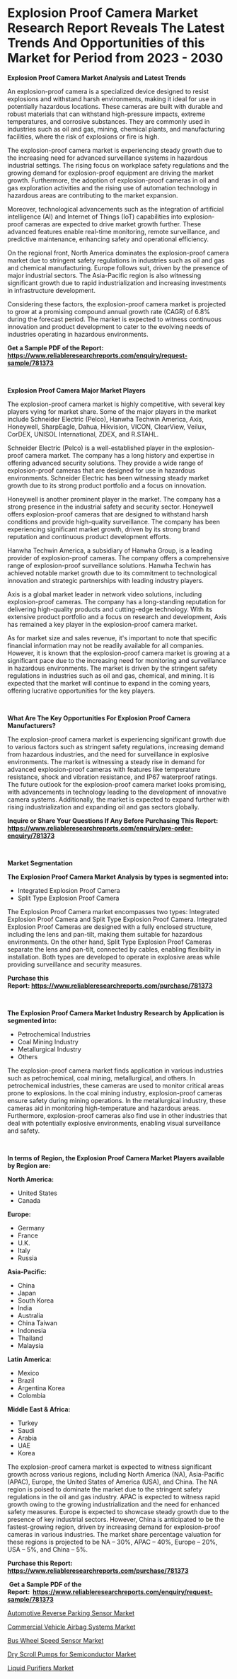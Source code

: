<p><h1>Explosion Proof Camera Market Research Report Reveals The Latest Trends And Opportunities of this Market for Period from 2023 - 2030</h1></p><p><strong>Explosion Proof Camera Market Analysis and Latest Trends</strong></p>
<p><p>An explosion-proof camera is a specialized device designed to resist explosions and withstand harsh environments, making it ideal for use in potentially hazardous locations. These cameras are built with durable and robust materials that can withstand high-pressure impacts, extreme temperatures, and corrosive substances. They are commonly used in industries such as oil and gas, mining, chemical plants, and manufacturing facilities, where the risk of explosions or fire is high.</p><p>The explosion-proof camera market is experiencing steady growth due to the increasing need for advanced surveillance systems in hazardous industrial settings. The rising focus on workplace safety regulations and the growing demand for explosion-proof equipment are driving the market growth. Furthermore, the adoption of explosion-proof cameras in oil and gas exploration activities and the rising use of automation technology in hazardous areas are contributing to the market expansion.</p><p>Moreover, technological advancements such as the integration of artificial intelligence (AI) and Internet of Things (IoT) capabilities into explosion-proof cameras are expected to drive market growth further. These advanced features enable real-time monitoring, remote surveillance, and predictive maintenance, enhancing safety and operational efficiency.</p><p>On the regional front, North America dominates the explosion-proof camera market due to stringent safety regulations in industries such as oil and gas and chemical manufacturing. Europe follows suit, driven by the presence of major industrial sectors. The Asia-Pacific region is also witnessing significant growth due to rapid industrialization and increasing investments in infrastructure development.</p><p>Considering these factors, the explosion-proof camera market is projected to grow at a promising compound annual growth rate (CAGR) of 6.8% during the forecast period. The market is expected to witness continuous innovation and product development to cater to the evolving needs of industries operating in hazardous environments.</p></p>
<p><strong>Get a Sample PDF of the Report:&nbsp; <a href="https://www.reliableresearchreports.com/enquiry/request-sample/781373">https://www.reliableresearchreports.com/enquiry/request-sample/781373</a></strong></p>
<p>&nbsp;</p>
<p><strong>Explosion Proof Camera Major Market Players</strong></p>
<p><p>The explosion-proof camera market is highly competitive, with several key players vying for market share. Some of the major players in the market include Schneider Electric (Pelco), Hanwha Techwin America, Axis, Honeywell, SharpEagle, Dahua, Hikvision, VICON, ClearView, Veilux, CorDEX, UNISOL International, ZDEX, and R.STAHL. </p><p>Schneider Electric (Pelco) is a well-established player in the explosion-proof camera market. The company has a long history and expertise in offering advanced security solutions. They provide a wide range of explosion-proof cameras that are designed for use in hazardous environments. Schneider Electric has been witnessing steady market growth due to its strong product portfolio and a focus on innovation.</p><p>Honeywell is another prominent player in the market. The company has a strong presence in the industrial safety and security sector. Honeywell offers explosion-proof cameras that are designed to withstand harsh conditions and provide high-quality surveillance. The company has been experiencing significant market growth, driven by its strong brand reputation and continuous product development efforts.</p><p>Hanwha Techwin America, a subsidiary of Hanwha Group, is a leading provider of explosion-proof cameras. The company offers a comprehensive range of explosion-proof surveillance solutions. Hanwha Techwin has achieved notable market growth due to its commitment to technological innovation and strategic partnerships with leading industry players.</p><p>Axis is a global market leader in network video solutions, including explosion-proof cameras. The company has a long-standing reputation for delivering high-quality products and cutting-edge technology. With its extensive product portfolio and a focus on research and development, Axis has remained a key player in the explosion-proof camera market.</p><p>As for market size and sales revenue, it's important to note that specific financial information may not be readily available for all companies. However, it is known that the explosion-proof camera market is growing at a significant pace due to the increasing need for monitoring and surveillance in hazardous environments. The market is driven by the stringent safety regulations in industries such as oil and gas, chemical, and mining. It is expected that the market will continue to expand in the coming years, offering lucrative opportunities for the key players.</p></p>
<p>&nbsp;</p>
<p><strong>What Are The Key Opportunities For Explosion Proof Camera Manufacturers?</strong></p>
<p><p>The explosion-proof camera market is experiencing significant growth due to various factors such as stringent safety regulations, increasing demand from hazardous industries, and the need for surveillance in explosive environments. The market is witnessing a steady rise in demand for advanced explosion-proof cameras with features like temperature resistance, shock and vibration resistance, and IP67 waterproof ratings. The future outlook for the explosion-proof camera market looks promising, with advancements in technology leading to the development of innovative camera systems. Additionally, the market is expected to expand further with rising industrialization and expanding oil and gas sectors globally.</p></p>
<p><strong>Inquire or Share Your Questions If Any Before Purchasing This Report: <a href="https://www.reliableresearchreports.com/enquiry/pre-order-enquiry/781373">https://www.reliableresearchreports.com/enquiry/pre-order-enquiry/781373</a></strong></p>
<p>&nbsp;</p>
<p><strong>Market Segmentation</strong></p>
<p><strong>The Explosion Proof Camera Market Analysis by types is segmented into:</strong></p>
<p><ul><li>Integrated Explosion Proof Camera</li><li>Split Type Explosion Proof Camera</li></ul></p>
<p><p>The Explosion Proof Camera market encompasses two types: Integrated Explosion Proof Camera and Split Type Explosion Proof Camera. Integrated Explosion Proof Cameras are designed with a fully enclosed structure, including the lens and pan-tilt, making them suitable for hazardous environments. On the other hand, Split Type Explosion Proof Cameras separate the lens and pan-tilt, connected by cables, enabling flexibility in installation. Both types are developed to operate in explosive areas while providing surveillance and security measures.</p></p>
<p><strong>Purchase this Report:&nbsp;<a href="https://www.reliableresearchreports.com/purchase/781373">https://www.reliableresearchreports.com/purchase/781373</a></strong></p>
<p>&nbsp;</p>
<p><strong>The Explosion Proof Camera Market Industry Research by Application is segmented into:</strong></p>
<p><ul><li>Petrochemical Industries</li><li>Coal Mining Industry</li><li>Metallurgical Industry</li><li>Others</li></ul></p>
<p><p>The explosion-proof camera market finds application in various industries such as petrochemical, coal mining, metallurgical, and others. In petrochemical industries, these cameras are used to monitor critical areas prone to explosions. In the coal mining industry, explosion-proof cameras ensure safety during mining operations. In the metallurgical industry, these cameras aid in monitoring high-temperature and hazardous areas. Furthermore, explosion-proof cameras also find use in other industries that deal with potentially explosive environments, enabling visual surveillance and safety.</p></p>
<p>&nbsp;</p>
<p><strong>In terms of Region, the Explosion Proof Camera Market Players available by Region are:</strong></p>
<p>
    <p> <strong> North America: </strong>
        <ul>
            <li>United States</li>
            <li>Canada</li>
        </ul>
        </p> 
    <p> <strong> Europe: </strong>
        <ul>
            <li>Germany</li>
            <li>France</li>
            <li>U.K.</li>
            <li>Italy</li>
            <li>Russia</li>
        </ul>
        </p> 
    <p> <strong> Asia-Pacific: </strong>
        <ul>
            <li>China</li>
            <li>Japan</li>
            <li>South Korea</li>
            <li>India</li>
            <li>Australia</li>
            <li>China Taiwan</li>
            <li>Indonesia</li>
            <li>Thailand</li>
            <li>Malaysia</li>
        </ul>
        </p> 
    <p> <strong> Latin America: </strong>
        <ul>
            <li>Mexico</li>
            <li>Brazil</li>
            <li>Argentina Korea</li>
            <li>Colombia</li>
        </ul>
        </p> 
    <p> <strong> Middle East & Africa: </strong>
        <ul>
            <li>Turkey</li>
            <li>Saudi</li>
            <li>Arabia</li>
            <li>UAE</li>
            <li>Korea</li>
        </ul>
    </p>
    </p>
<p><p>The explosion-proof camera market is expected to witness significant growth across various regions, including North America (NA), Asia-Pacific (APAC), Europe, the United States of America (USA), and China. The NA region is poised to dominate the market due to the stringent safety regulations in the oil and gas industry. APAC is expected to witness rapid growth owing to the growing industrialization and the need for enhanced safety measures. Europe is expected to showcase steady growth due to the presence of key industrial sectors. However, China is anticipated to be the fastest-growing region, driven by increasing demand for explosion-proof cameras in various industries. The market share percentage valuation for these regions is projected to be NA – 30%, APAC – 40%, Europe – 20%, USA – 5%, and China – 5%.</p></p>
<p><strong>Purchase this Report: <a href="https://www.reliableresearchreports.com/purchase/781373">https://www.reliableresearchreports.com/purchase/781373</a></strong></p>
<p>&nbsp;<strong>Get a Sample PDF of the Report:&nbsp;&nbsp;<a href="https://www.reliableresearchreports.com/enquiry/request-sample/781373">https://www.reliableresearchreports.com/enquiry/request-sample/781373</a></strong></p>
<p><strong></strong></p>
<p><p><a href="https://www.linkedin.com/pulse/automotive-reverse-parking-sensor-market/">Automotive Reverse Parking Sensor Market</a></p><p><a href="https://www.linkedin.com/pulse/commercial-vehicle-airbag-systems-market-size-share-global/">Commercial Vehicle Airbag Systems Market</a></p><p><a href="https://www.linkedin.com/pulse/bus-wheel-speed-sensor-market-research-report-unlocks-analysis/">Bus Wheel Speed Sensor Market</a></p><p><a href="https://medium.com/@zoeyjohns1903/dry-scroll-pumps-for-semiconductor-market-comprehensive-assessment-by-type-application-and-030138b90c04">Dry Scroll Pumps for Semiconductor Market</a></p><p><a href="https://medium.com/@kaceyrath/liquid-purifiers-market-size-reveals-the-best-marketing-channels-in-global-industry-97582109e5c9">Liquid Purifiers Market</a></p></p>